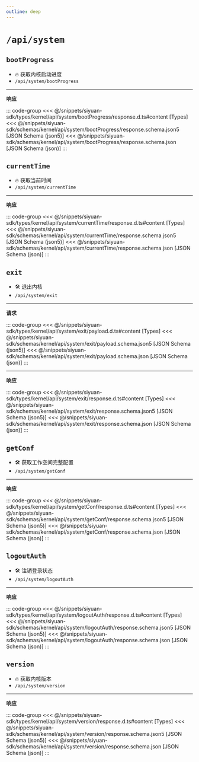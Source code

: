 ```yaml
---
outline: deep
---
```


# `/api/system`

## `bootProgress`

- 🔥 获取内核启动进度
- `/api/system/bootProgress`

---

**响应**

::: code-group
<<< @/snippets/siyuan-sdk/types/kernel/api/system/bootProgress/response.d.ts#content [Types]
<<< @/snippets/siyuan-sdk/schemas/kernel/api/system/bootProgress/response.schema.json5 [JSON Schema (json5)]
<<< @/snippets/siyuan-sdk/schemas/kernel/api/system/bootProgress/response.schema.json [JSON Schema (json)]
:::

## `currentTime`

- 🔥 获取当前时间
- `/api/system/currentTime`

---

**响应**

::: code-group
<<< @/snippets/siyuan-sdk/types/kernel/api/system/currentTime/response.d.ts#content [Types]
<<< @/snippets/siyuan-sdk/schemas/kernel/api/system/currentTime/response.schema.json5 [JSON Schema (json5)]
<<< @/snippets/siyuan-sdk/schemas/kernel/api/system/currentTime/response.schema.json [JSON Schema (json)]
:::

## `exit`

- 🛠 退出内核
- `/api/system/exit`

---

**请求**

::: code-group
<<< @/snippets/siyuan-sdk/types/kernel/api/system/exit/payload.d.ts#content [Types]
<<< @/snippets/siyuan-sdk/schemas/kernel/api/system/exit/payload.schema.json5 [JSON Schema (json5)]
<<< @/snippets/siyuan-sdk/schemas/kernel/api/system/exit/payload.schema.json [JSON Schema (json)]
:::

---

**响应**

::: code-group
<<< @/snippets/siyuan-sdk/types/kernel/api/system/exit/response.d.ts#content [Types]
<<< @/snippets/siyuan-sdk/schemas/kernel/api/system/exit/response.schema.json5 [JSON Schema (json5)]
<<< @/snippets/siyuan-sdk/schemas/kernel/api/system/exit/response.schema.json [JSON Schema (json)]
:::

## `getConf`

- 🛠 获取工作空间完整配置
- `/api/system/getConf`

---

**响应**

::: code-group
<<< @/snippets/siyuan-sdk/types/kernel/api/system/getConf/response.d.ts#content [Types]
<<< @/snippets/siyuan-sdk/schemas/kernel/api/system/getConf/response.schema.json5 [JSON Schema (json5)]
<<< @/snippets/siyuan-sdk/schemas/kernel/api/system/getConf/response.schema.json [JSON Schema (json)]
:::

## `logoutAuth`

- 🛠 注销登录状态
- `/api/system/logoutAuth`

---

**响应**

::: code-group
<<< @/snippets/siyuan-sdk/types/kernel/api/system/logoutAuth/response.d.ts#content [Types]
<<< @/snippets/siyuan-sdk/schemas/kernel/api/system/logoutAuth/response.schema.json5 [JSON Schema (json5)]
<<< @/snippets/siyuan-sdk/schemas/kernel/api/system/logoutAuth/response.schema.json [JSON Schema (json)]
:::

## `version`

- 🔥 获取内核版本
- `/api/system/version`

---

**响应**

::: code-group
<<< @/snippets/siyuan-sdk/types/kernel/api/system/version/response.d.ts#content [Types]
<<< @/snippets/siyuan-sdk/schemas/kernel/api/system/version/response.schema.json5 [JSON Schema (json5)]
<<< @/snippets/siyuan-sdk/schemas/kernel/api/system/version/response.schema.json [JSON Schema (json)]
:::

